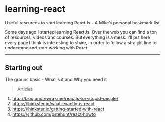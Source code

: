 # learning-react
Useful resources to start learning ReactJs - A Mike's personal bookmark list 

Some days ago I started learning ReactJs. Over the web you can find a ton of resources, videos and courses. But everything is a mess. 
I'll put here every page I think is interesting to share, in order to follow a straight line to understand and start working with React.

----
## Starting out
The ground basis - What is it and Why you need it

>Articles

1. http://blog.andrewray.me/reactjs-for-stupid-people/
2. https://thinkster.io/what-exactly-is-react
3. https://thinkster.io/getting-started-with-react
4. https://github.com/petehunt/react-howto
